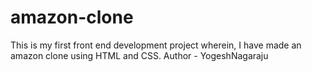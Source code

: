 # amazon-clone
This is my first front end development project wherein, I have made an amazon clone using HTML and CSS.
Author - YogeshNagaraju
